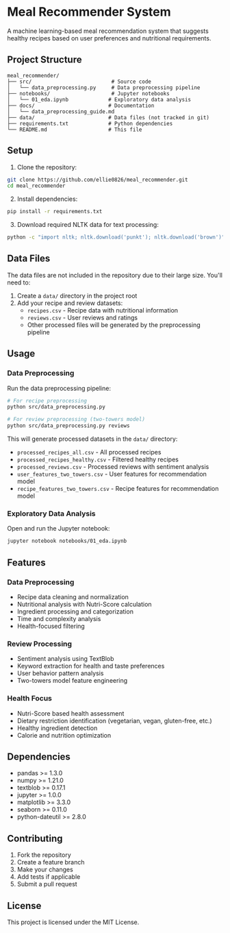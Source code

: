 # Meal Recommender System

A machine learning-based meal recommendation system that suggests healthy recipes based on user preferences and nutritional requirements.

## Project Structure

```
meal_recommender/
├── src/                          # Source code
│   └── data_preprocessing.py     # Data preprocessing pipeline
├── notebooks/                    # Jupyter notebooks
│   └── 01_eda.ipynb             # Exploratory data analysis
├── docs/                        # Documentation
│   └── data_preprocessing_guide.md
├── data/                        # Data files (not tracked in git)
├── requirements.txt             # Python dependencies
└── README.md                    # This file
```

## Setup

1. Clone the repository:
```bash
git clone https://github.com/ellie0826/meal_recommender.git
cd meal_recommender
```

2. Install dependencies:
```bash
pip install -r requirements.txt
```

3. Download required NLTK data for text processing:
```bash
python -c "import nltk; nltk.download('punkt'); nltk.download('brown')"
```

## Data Files

The data files are not included in the repository due to their large size. You'll need to:

1. Create a `data/` directory in the project root
2. Add your recipe and review datasets:
   - `recipes.csv` - Recipe data with nutritional information
   - `reviews.csv` - User reviews and ratings
   - Other processed files will be generated by the preprocessing pipeline

## Usage

### Data Preprocessing

Run the data preprocessing pipeline:

```bash
# For recipe preprocessing
python src/data_preprocessing.py

# For review preprocessing (two-towers model)
python src/data_preprocessing.py reviews
```

This will generate processed datasets in the `data/` directory:
- `processed_recipes_all.csv` - All processed recipes
- `processed_recipes_healthy.csv` - Filtered healthy recipes
- `processed_reviews.csv` - Processed reviews with sentiment analysis
- `user_features_two_towers.csv` - User features for recommendation model
- `recipe_features_two_towers.csv` - Recipe features for recommendation model

### Exploratory Data Analysis

Open and run the Jupyter notebook:

```bash
jupyter notebook notebooks/01_eda.ipynb
```

## Features

### Data Preprocessing
- Recipe data cleaning and normalization
- Nutritional analysis with Nutri-Score calculation
- Ingredient processing and categorization
- Time and complexity analysis
- Health-focused filtering

### Review Processing
- Sentiment analysis using TextBlob
- Keyword extraction for health and taste preferences
- User behavior pattern analysis
- Two-towers model feature engineering

### Health Focus
- Nutri-Score based health assessment
- Dietary restriction identification (vegetarian, vegan, gluten-free, etc.)
- Healthy ingredient detection
- Calorie and nutrition optimization

## Dependencies

- pandas >= 1.3.0
- numpy >= 1.21.0
- textblob >= 0.17.1
- jupyter >= 1.0.0
- matplotlib >= 3.3.0
- seaborn >= 0.11.0
- python-dateutil >= 2.8.0

## Contributing

1. Fork the repository
2. Create a feature branch
3. Make your changes
4. Add tests if applicable
5. Submit a pull request

## License

This project is licensed under the MIT License.
